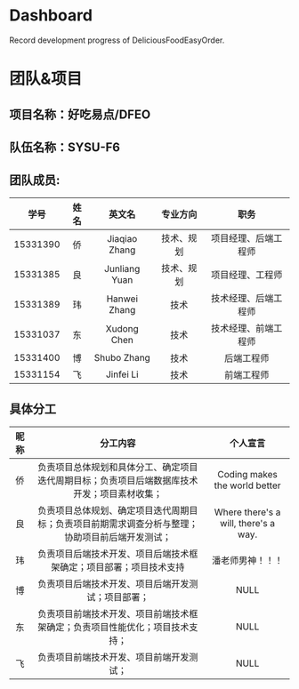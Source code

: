 # Dashboard
Record development progress of DeliciousFoodEasyOrder.
# 团队&项目
## 项目名称：好吃易点/DFEO
## 队伍名称：SYSU-F6
## 团队成员:

|学号|姓名|英文名|专业方向|职务|
|:--:|:--:|:--:|:--:|:--:|
|15331390|侨|Jiaqiao Zhang|技术、规划|项目经理、后端工程师|
|15331385|良|Junliang Yuan|技术、规划|项目经理、工程师|
|15331389|玮|Hanwei Zhang|技术|技术经理、后端工程师|
|15331037|东|Xudong Chen|技术|技术经理、前端工程师|
|15331400|博|Shubo Zhang|技术|后端工程师|
|15331154|飞|Jinfei Li|技术|前端工程师|

## 具体分工

|昵称|分工内容|个人宣言|
|:--:|:--:|:--:|
|侨|负责项目总体规划和具体分工、确定项目迭代周期目标；负责项目后端数据库技术开发；项目素材收集；|Coding makes the world better|
|良|负责项目总体规划、确定项目迭代周期目标；负责项目前期需求调查分析与整理；协助项目前后端开发测试；|Where there's a will, there's a way.|
|玮|负责项目后端技术开发、项目后端技术框架确定；项目部署；项目技术支持|潘老师男神！！！|
|博|负责项目后端技术开发、项目后端开发测试；项目部署；|NULL|
|东|负责项目前端技术开发、项目前端技术框架确定；负责项目性能优化；项目技术支持；|NULL|
|飞|负责项目前端技术开发、项目前端开发测试；|NULL|
